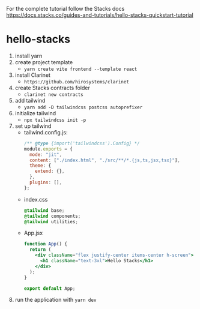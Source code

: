 For the complete tutorial follow the Stacks docs https://docs.stacks.co/guides-and-tutorials/hello-stacks-quickstart-tutorial

# hello-stacks

1. install yarn
2. create project template
   - ```yarn create vite frontend --template react```
3. install Clarinet
   - ```https://github.com/hirosystems/clarinet```
4. create Stacks contracts folder
   - ```clarinet new contracts```
5. add tailwind
   - ```yarn add -D tailwindcss postcss autoprefixer```
6. initialize tailwind
   - ```npx tailwindcss init -p```
7. set up tailwind
   - tailwind.config.js:
      ```js
      /** @type {import('tailwindcss').Config} */
      module.exports = {
        mode: "jit",
        content: ["./index.html", "./src/**/*.{js,ts,jsx,tsx}"],
        theme: {
          extend: {},
        },
        plugins: [],
      };
    - index.css
      ```css
      @tailwind base;
      @tailwind components;
      @tailwind utilities;
      ```
    - App.jsx
      ```jsx
      function App() {
        return (
          <div className="flex justify-center items-center h-screen">
            <h1 className="text-3xl">Hello Stacks</h1>
          </div>
        );
      }

      export default App;
8. run the application with ```yarn dev```